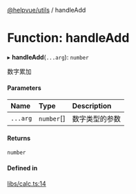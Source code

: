 [@helpvue/utils](../README.md) / handleAdd

# Function: handleAdd

▸ **handleAdd**(`...arg`): `number`

数字累加

#### Parameters

| Name | Type | Description |
| :------ | :------ | :------ |
| `...arg` | `number`[] | 数字类型的参数 |

#### Returns

`number`

#### Defined in

[libs/calc.ts:14](https://github.com/kgm0515/helpvue/blob/158e40d/packages/utils/src/libs/calc.ts#L14)

